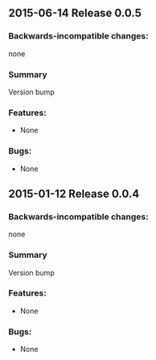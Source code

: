 ## 2015-06-14 Release 0.0.5

### Backwards-incompatible changes:

none

### Summary

Version bump

### Features:

- None

### Bugs:

- None

## 2015-01-12 Release 0.0.4

### Backwards-incompatible changes:

none

### Summary

Version bump

### Features:

- None

### Bugs:

- None

